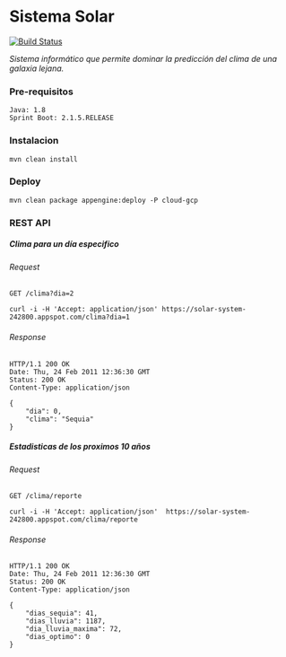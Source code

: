 # Sistema Solar 
[![Build Status](https://travis-ci.com/mujicajuancarlos/solar-system.svg?branch=develop)](https://travis-ci.com/mujicajuancarlos/solar-system)

_Sistema informático que permite dominar la predicción del clima de una galaxia lejana._

### Pre-requisitos

```
Java: 1.8
Sprint Boot: 2.1.5.RELEASE
```

### Instalacion

```
mvn clean install
```

### Deploy

```
mvn clean package appengine:deploy -P cloud-gcp
```

### REST API

##### Clima para un día especifico

###### Request

`GET /clima?dia=2`

    curl -i -H 'Accept: application/json' https://solar-system-242800.appspot.com/clima?dia=1

###### Response

    HTTP/1.1 200 OK
    Date: Thu, 24 Feb 2011 12:36:30 GMT
    Status: 200 OK
    Content-Type: application/json

    {
        "dia": 0,
        "clima": "Sequia"
    }

##### Estadisticas de los proximos 10 años

###### Request

`GET /clima/reporte`

    curl -i -H 'Accept: application/json'  https://solar-system-242800.appspot.com/clima/reporte

###### Response

    HTTP/1.1 200 OK
    Date: Thu, 24 Feb 2011 12:36:30 GMT
    Status: 200 OK
    Content-Type: application/json

    {
        "dias_sequia": 41,
        "dias_lluvia": 1187,
        "dia_lluvia_maxima": 72,
        "dias_optimo": 0
    }

